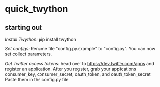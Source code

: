 # quick_twython

## starting out
*Install Twython:*
pip install twython

*Set configs:*
Rename file "config.py.example" to "config.py".
You can now set collect parameters.

*Get Twitter access tokens:*
head over to https://dev.twitter.com/apps and register an application.
After you register, grab your applications consumer_key, consumer_secret, oauth_token, and oauth_token_secret
Paste them in the config.py file
